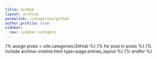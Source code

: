 ```yaml
---
title: GitHub
layout: archive
permalink: /categories/github
author_profile: true
sidebar:
  nav: sidebar-category
---
```


{% assign posts = site.categories.GitHub %}
{% for post in posts %} {% include archive-oneline.html type=page.entries_layout %} {% endfor %}